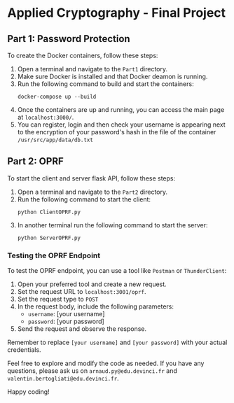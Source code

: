 # Applied Cryptography - Final Project

## Part 1: Password Protection

To create the Docker containers, follow these steps:

1. Open a terminal and navigate to the `Part1` directory.
2. Make sure Docker is installed and that Docker deamon is running.
3. Run the following command to build and start the containers:
    ```
    docker-compose up --build
    ```
4. Once the containers are up and running, you can access the main page at `localhost:3000/`.
5. You can register, login and then check your username is appearing next to the encryption of your password's hash in the file of the container `/usr/src/app/data/db.txt`

## Part 2: OPRF

To start the client and server flask API, follow these steps:

1. Open a terminal and navigate to the `Part2` directory.
2. Run the following command to start the client:
    ```
    python ClientOPRF.py
    ```
3. In another terminal run the following command to start the server:
    ```
    python ServerOPRF.py
    ```

### Testing the OPRF Endpoint

To test the OPRF endpoint, you can use a tool like `Postman` or `ThunderClient`:

1. Open your preferred tool and create a new request.
2. Set the request URL to `localhost:3001/oprf`.
3. Set the request type to `POST`
4. In the request body, include the following parameters:
    - `username`: [your username]
    - `password`: [your password]
5. Send the request and observe the response.

Remember to replace `[your username]` and `[your password]` with your actual credentials.

Feel free to explore and modify the code as needed. If you have any questions, please ask us on `arnaud.py@edu.devinci.fr` and `valentin.bertogliati@edu.devinci.fr`.

Happy coding!